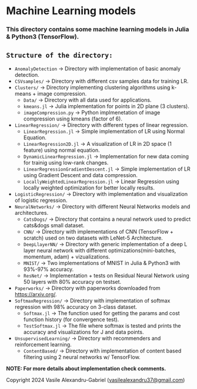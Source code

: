 # Machine Learning models

### This directory contains some machine learning models in Julia & Python3 (TensorFlow).

## `Structure of the directory:`
  * `AnomalyDetection` -> Directory with implementation of basic anomaly detection.
  * `CSVsamples/` -> Directory with different csv samples data for training LR. 
  * `Clusters/` -> Directory implementing clustering algorithms using k-means + image compression.
    * `Data/` -> Directory with all data used for applications.
    * `kmeans.jl` -> Julia implementation for points in 2D plane (3 clusters).
    * `imageCompression.py` -> Python implmenetation of image compression using kmeans (factor of 6).
  * `LinearRegression/` -> Directory with different types of linear regression.
    * `LinearRegression.jl` -> Simple implementation of LR using Normal Equation.
    * `LinearRegression2D.jl` -> A visualization of LR in 2D space (1 feature) using normal equation.
    * `DynamicLinearRegression.jl` -> Implementation for new data coming for trainig using low-rank changes.
    * `LinearRegressionGradientDescent.jl` -> Simple implementation of LR using Gradient Descent and data compression.
    * `LocallyWeightedLinearRegression.jl` -> Linear Regression using locally weighted optimization for better locally results.
  * `LogisticRegression/` -> Directory with implementation and visualization of logistic regression.
  * `NeuralNetworks/` -> Directory with different Neural Networks models and architectures.
    * `CatsDogs/` -> Directory that contains a neural network used to predict cats&dogs small dataset.
    * `CNN/` ->  Directory with implementations of CNN (TensorFlow + scratch) used on two datasets with LeNet-5 Architecture.
    * `DeepLlayerNN/` -> Directory with generic implementation of a deep L layer neural network with different optimizations(mini-batches, momentum, adam) + vizualizations.
    * `MNIST/` -> Two implementations of MNIST in Julia & Python3 with 93%-97% accuracy.
    * `ResNet/` -> Implementation + tests on Residual Neural Network using 50 layers with 80% accuracy on testset.
  * `Paperworks/` -> Directory with paperworks downloaded from https://arxiv.org/.
  * `SoftmaxRegression/` -> Directory with implementation of softmax regression with 98% accuracy on 3-class dataset.
    * `Softmax.jl` -> The function used for getting the params and cost function history (for convergence test).
    * `TestSoftmax.jl` -> The file where softmax is tested and prints the accuracy and visualizations for J and data points.
  * `UnsupervisedLearning/` -> Directory with recommenders and reinforcement learning.
    * `ContentBased/` -> Directory with implementation of content based filtering using 2 neural networks w/ TensorFlow.
    

**NOTE: For more details about implementation check comments.**

Copyright 2024 Vasile Alexandru-Gabriel (vasilealexandru37@gmail.com)
